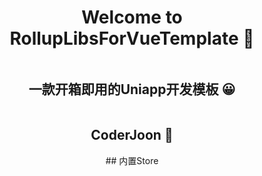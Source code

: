 
<div  class="box"  style="    display: flex;    justify-content: center;    align-items: center;    flex-direction: column; ">  <h1 align="center">Welcome to RollupLibsForVueTemplate 👋</h1> 
     <h2 align="center"> 一款开箱即用的Uniapp开发模板  😀</h2> 
     <h2 align="center"> CoderJoon  🐂</h2> 
## 内置Store 
